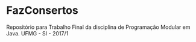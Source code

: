 # FazConsertos
Repositório para Trabalho Final da disciplina de Programação Modular em Java. UFMG - SI - 2017/1
